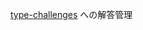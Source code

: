[type-challenges](https://github.com/type-challenges/type-challenges/blob/main/README.ja.md) への解答管理
